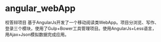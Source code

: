 # angular_webApp
校答辩项目
基于AngularJs开发了一个移动阅读类WebApp。项目分浏览、写作、登录三个模块，使用了Gulp+Bower工具管理项目。使用AngularJs+Less语言，用Ajax+Json模拟数据完成应用。
